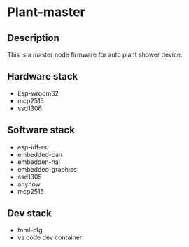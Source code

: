 # Plant-master

## Description

This is a master node firmware for auto plant shower device.

## Hardware stack
- Esp-wroom32
- mcp2515
- ssd1306

## Software stack
- esp-idf-rs
- embedded-can
- embedden-hal
- embedded-graphics
- ssd1305
- anyhow
- mcp2515

## Dev stack
- toml-cfg
- vs code dev container